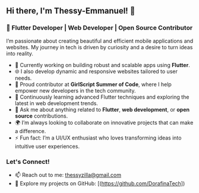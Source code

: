 ## Hi there, I'm Thessy-Emmanuel! 👋

### 🚀 Flutter Developer | Web Developer | Open Source Contributor

I’m passionate about creating beautiful and efficient mobile applications and websites. My journey in tech is driven by curiosity and a desire to turn ideas into reality.

- 🔭 Currently working on building robust and scalable apps using **Flutter**.
- 🌐 I also develop dynamic and responsive websites tailored to user needs.
- 🤝 Proud contributor at **GirlScript Summer of Code**, where I help empower new developers in the tech community.
- 🌱 Continuously learning advanced Flutter techniques and exploring the latest in web development trends.
- 💬 Ask me about anything related to **Flutter**, **web development**, or **open source** contributions.
- 🌍 I’m always looking to collaborate on innovative projects that can make a difference.
- ⚡ Fun fact: I’m a UI/UX enthusiast who loves transforming ideas into intuitive user experiences.

### Let's Connect!
- 📫 Reach out to me: thessyzilla@gmail.com
- 🔗 Explore my projects on GitHub: [(https://github.com/DorafinaTech])
